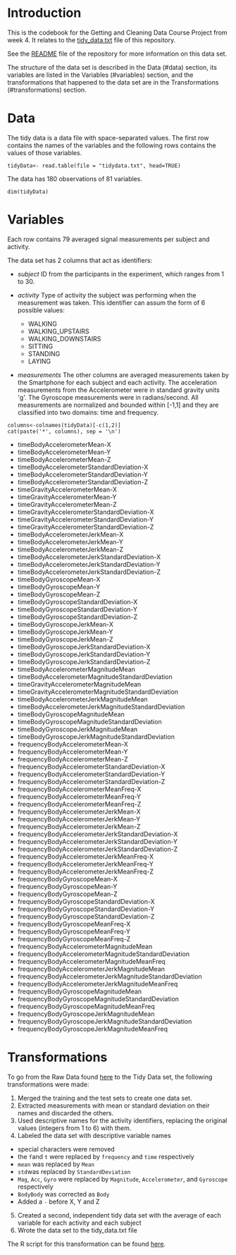 # Introduction

This is the codebook for the Getting and Cleaning Data Course Project from week 4. It relates to the [tidy_data.txt](./tidy_data.txt) file of this repository.

See the [README](./README) file of the repository for more information on this data set.

The structure of the data set is described in the Data (#data) section, its variables are listed in the Variables (#variables) section, and the transformations that happened to the data set are in the Transformations (#transformations) section.

# Data

The tidy data is a data file with space-separated values. The first row contains the names of the variables and the following rows contains the values of those variables.

```
tidyData<- read.table(file = "tidydata.txt", head=TRUE)
```

The data has 180 observations of 81 variables.

```
dim(tidyData)
```

# Variables

Each row contains 79 averaged signal measurements per subject and activity.

The data set has 2 columns that act as identifiers:

- *subject*
ID from the participants in the experiment, which ranges from 1 to 30.

- *activity*
Type of activity the subject was performing when the measurement was taken.
This identifier can assum the form of 6 possible values:
  - WALKING
  - WALKING_UPSTAIRS
  - WALKING_DOWNSTAIRS
  - SITTING
  - STANDING
  - LAYING
  
 - *measurements*
 The other columns are averaged measurements taken by the Smartphone for each subject and each activity.
 The acceleration measurements from the Accelerometer were in standard gravity units 'g'.
 The Gyroscope measurements were in radians/second.
 All measurements are normalized and bounded within [-1,1] and they are classified into two domains: time and frequency.
  
  ```
  columns<-colnames(tidyData)[-c(1,2)]
  cat(paste('*', columns), sep = '\n')
  ```
  
* timeBodyAccelerometerMean-X
* timeBodyAccelerometerMean-Y
* timeBodyAccelerometerMean-Z
* timeBodyAccelerometerStandardDeviation-X
* timeBodyAccelerometerStandardDeviation-Y
* timeBodyAccelerometerStandardDeviation-Z
* timeGravityAccelerometerMean-X
* timeGravityAccelerometerMean-Y
* timeGravityAccelerometerMean-Z
* timeGravityAccelerometerStandardDeviation-X
* timeGravityAccelerometerStandardDeviation-Y
* timeGravityAccelerometerStandardDeviation-Z
* timeBodyAccelerometerJerkMean-X
* timeBodyAccelerometerJerkMean-Y
* timeBodyAccelerometerJerkMean-Z
* timeBodyAccelerometerJerkStandardDeviation-X
* timeBodyAccelerometerJerkStandardDeviation-Y
* timeBodyAccelerometerJerkStandardDeviation-Z
* timeBodyGyroscopeMean-X
* timeBodyGyroscopeMean-Y
* timeBodyGyroscopeMean-Z
* timeBodyGyroscopeStandardDeviation-X
* timeBodyGyroscopeStandardDeviation-Y
* timeBodyGyroscopeStandardDeviation-Z
* timeBodyGyroscopeJerkMean-X
* timeBodyGyroscopeJerkMean-Y
* timeBodyGyroscopeJerkMean-Z
* timeBodyGyroscopeJerkStandardDeviation-X
* timeBodyGyroscopeJerkStandardDeviation-Y
* timeBodyGyroscopeJerkStandardDeviation-Z
* timeBodyAccelerometerMagnitudeMean
* timeBodyAccelerometerMagnitudeStandardDeviation
* timeGravityAccelerometerMagnitudeMean
* timeGravityAccelerometerMagnitudeStandardDeviation
* timeBodyAccelerometerJerkMagnitudeMean
* timeBodyAccelerometerJerkMagnitudeStandardDeviation
* timeBodyGyroscopeMagnitudeMean
* timeBodyGyroscopeMagnitudeStandardDeviation
* timeBodyGyroscopeJerkMagnitudeMean
* timeBodyGyroscopeJerkMagnitudeStandardDeviation
* frequencyBodyAccelerometerMean-X
* frequencyBodyAccelerometerMean-Y
* frequencyBodyAccelerometerMean-Z
* frequencyBodyAccelerometerStandardDeviation-X
* frequencyBodyAccelerometerStandardDeviation-Y
* frequencyBodyAccelerometerStandardDeviation-Z
* frequencyBodyAccelerometerMeanFreq-X
* frequencyBodyAccelerometerMeanFreq-Y
* frequencyBodyAccelerometerMeanFreq-Z
* frequencyBodyAccelerometerJerkMean-X
* frequencyBodyAccelerometerJerkMean-Y
* frequencyBodyAccelerometerJerkMean-Z
* frequencyBodyAccelerometerJerkStandardDeviation-X
* frequencyBodyAccelerometerJerkStandardDeviation-Y
* frequencyBodyAccelerometerJerkStandardDeviation-Z
* frequencyBodyAccelerometerJerkMeanFreq-X
* frequencyBodyAccelerometerJerkMeanFreq-Y
* frequencyBodyAccelerometerJerkMeanFreq-Z
* frequencyBodyGyroscopeMean-X
* frequencyBodyGyroscopeMean-Y
* frequencyBodyGyroscopeMean-Z
* frequencyBodyGyroscopeStandardDeviation-X
* frequencyBodyGyroscopeStandardDeviation-Y
* frequencyBodyGyroscopeStandardDeviation-Z
* frequencyBodyGyroscopeMeanFreq-X
* frequencyBodyGyroscopeMeanFreq-Y
* frequencyBodyGyroscopeMeanFreq-Z
* frequencyBodyAccelerometerMagnitudeMean
* frequencyBodyAccelerometerMagnitudeStandardDeviation
* frequencyBodyAccelerometerMagnitudeMeanFreq
* frequencyBodyAccelerometerJerkMagnitudeMean
* frequencyBodyAccelerometerJerkMagnitudeStandardDeviation
* frequencyBodyAccelerometerJerkMagnitudeMeanFreq
* frequencyBodyGyroscopeMagnitudeMean
* frequencyBodyGyroscopeMagnitudeStandardDeviation
* frequencyBodyGyroscopeMagnitudeMeanFreq
* frequencyBodyGyroscopeJerkMagnitudeMean
* frequencyBodyGyroscopeJerkMagnitudeStandardDeviation
* frequencyBodyGyroscopeJerkMagnitudeMeanFreq

# Transformations

To go from the Raw Data found [here](https://d396qusza40orc.cloudfront.net/getdata%2Fprojectfiles%2FUCI%20HAR%20Dataset.zip) to the Tidy Data set, the following transformations were made:
1. Merged the training and the test sets to create one data set.
2. Extracted measurements with mean or standard deviation on their names and discarded the others.
3. Used descriptive names for the activity identifiers, replacing the original values (integers from 1 to 6) with them.
4. Labeled the data set with descriptive variable names
  - special characters were removed
  - the `f`and `t` were replaced by `frequency` and `time` respectively
  - `mean` was replaced by `Mean`
  - `std`was replaced by `StandardDeviation`
  - `Mag`, `Acc`, `Gyro` were replaced by `Magnitude`, `Accelerometer`, and `Gyroscope` respectively
  - `BodyBody` was corrected as `Body`
  - Added a `-` before X, Y and Z
5. Created a second, independent tidy data set with the average of each variable for each activity and each subject
6. Wrote the data set to the tidy_data.txt file

The R script for this transformation can be found [here](./run_analysis.R).


